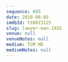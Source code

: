 ```yaml
---
sequence: 693
date: 2018-08-05
imdbId: tt0023125
slug: lawyer-man-1932
venue: null
venueNotes: null
medium: TCM HD
mediumNotes: null
---
```

